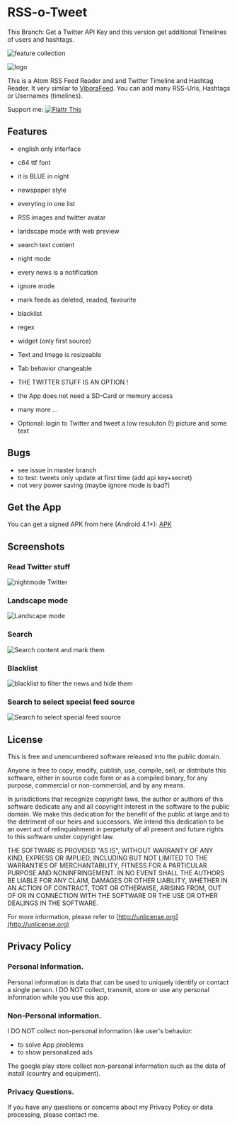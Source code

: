 # RSS-o-Tweet

This Branch: Get a Twitter API Key and this version get additional Timelines of users and hashtags.

![feature collection](img/Screenshot_8.png)

![logo](img/Icon.png)

This is a Atom RSS Feed Reader and and Twitter Timeline and Hashtag Reader. It very similar to [ViboraFeed](https://github.com/no-go/ViboraFeed). You can add many RSS-Urls, Hashtags or Usernames (timelines).

Support me: <a href="https://flattr.com/submit/auto?fid=o6wo7q&url=https%3A%2F%2Fgithub.com%2Fno-go%2FAnotherRSS" target="_blank">![Flattr This](img/flattr-badge-large.png)</a>

## Features

- english only interface
- c64 ttf font
- it is BLUE in night
- newspaper style
- everyting in one list
- RSS images and twitter avatar
- landscape mode with web preview
- search text content
- night mode
- every news is a notification
- ignore mode
- mark feeds as deleted, readed, favourite
- blacklist
- regex
- widget (only first source)
- Text and Image is resizeable
- Tab behavior changeable
- THE TWITTER STUFF IS AN OPTION !
- the App does not need a SD-Card or memory access
- many more ...

- Optional: login to Twitter and tweet a low resuluton (!) picture and some text

## Bugs

- see issue in master branch
- to test: tweets only update at first time (add api key+secret)
- not very power saving (maybe ignore mode is bad?)

## Get the App

You can get a signed APK from here (Android 4.1+): [APK](https://raw.githubusercontent.com/no-go/AnotherRSS/tweeted/app/release/app-release.apk)

## Screenshots

### Read Twitter stuff

![nightmode Twitter](img/Screenshot_7.png)

### Landscape mode
![Landscape mode](img/Screenshot_1.png)

### Search
![Search content and mark them](img/Screenshot_2.png)

### Blacklist
![blacklist to filter the news and hide them](img/Screenshot_3.png)

### Search to select special feed source
![Search to select special feed source](img/Screenshot_5.png)

## License

This is free and unencumbered software released into the public domain.

Anyone is free to copy, modify, publish, use, compile, sell, or distribute this software, either in source code form or as a compiled binary, for any purpose, commercial or non-commercial, and by any means.

In jurisdictions that recognize copyright laws, the author or authors of this software dedicate any and all copyright interest in the software to the public domain. We make this dedication for the benefit of the public at large and to the detriment of our heirs and successors. We intend this dedication to be an overt act of relinquishment in perpetuity of all present and future rights to this software under copyright law.

THE SOFTWARE IS PROVIDED "AS IS", WITHOUT WARRANTY OF ANY KIND, EXPRESS OR IMPLIED, INCLUDING BUT NOT LIMITED TO THE WARRANTIES OF MERCHANTABILITY, FITNESS FOR A PARTICULAR PURPOSE AND NONINFRINGEMENT. IN NO EVENT SHALL THE AUTHORS BE LIABLE FOR ANY CLAIM, DAMAGES OR OTHER LIABILITY, WHETHER IN AN ACTION OF CONTRACT, TORT OR OTHERWISE, ARISING FROM, OUT OF OR IN CONNECTION WITH THE SOFTWARE OR THE USE OR OTHER DEALINGS IN THE SOFTWARE.

For more information, please refer to [http://unlicense.org](http://unlicense.org)

## Privacy Policy

### Personal information.

Personal information is data that can be used to uniquely identify or contact a single person. I DO NOT collect, transmit, store or use any personal information while you use this app.

### Non-Personal information.

I DO NOT collect non-personal information like user's behavior:

 -  to solve App problems
 -  to show personalized ads

The google play store collect non-personal information such as the data of install (country and equipment).

### Privacy Questions.

If you have any questions or concerns about my Privacy Policy or data processing, please contact me.
